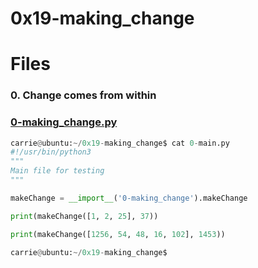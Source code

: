 # 0x19-making_change

# Files

### 0. Change comes from within
### [0-making_change.py](https://github.com/Ineffable22/holbertonschool-interview/blob/main/0x19-making_change/0-making_change.py)

```Python
carrie@ubuntu:~/0x19-making_change$ cat 0-main.py
#!/usr/bin/python3
"""
Main file for testing
"""

makeChange = __import__('0-making_change').makeChange

print(makeChange([1, 2, 25], 37))

print(makeChange([1256, 54, 48, 16, 102], 1453))

carrie@ubuntu:~/0x19-making_change$

```

